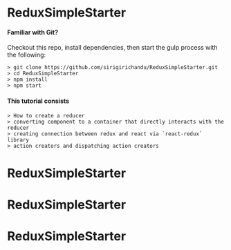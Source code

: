 # ReduxSimpleStarter

#### Familiar with Git?
Checkout this repo, install dependencies, then start the gulp process with the following:

```
> git clone https://github.com/sirigirichandu/ReduxSimpleStarter.git
> cd ReduxSimpleStarter
> npm install
> npm start
```

#### This tutorial consists
```
> How to create a reducer
> converting component to a container that directly interacts with the reducer
> creating connection between redux and react via `react-redux` library
> action creators and dispatching action creators
```
# ReduxSimpleStarter
# ReduxSimpleStarter
# ReduxSimpleStarter
